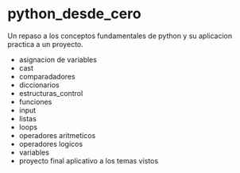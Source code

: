 # python_desde_cero
Un repaso a los conceptos fundamentales de python y su aplicacion practica a un proyecto.
- asignacion de variables
- cast
- comparadadores
- diccionarios
- estructuras_control
- funciones
- input
- listas
- loops
- operadores aritmeticos
- operadores logicos
- variables
- proyecto final aplicativo a los temas vistos
